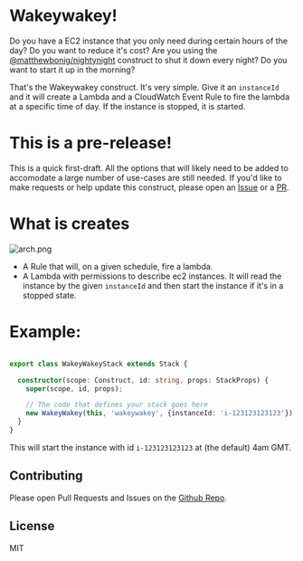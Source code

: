 # Wakeywakey!

Do you have a EC2 instance that you only need during certain hours of the day? Do you want to reduce it's cost? Are you using the [@matthewbonig/nightynight](https://github.com/mbonig/nightynight) construct to shut it down every night? Do you want to start it up in the morning?

That's the Wakeywakey construct. It's very simple. Give it an `instanceId` and it will create a Lambda and a CloudWatch Event Rule to fire the lambda at a specific time of day. If the instance is stopped, it is started.

# This is a pre-release!

This is a quick first-draft. All the options that will likely need to be added to accomodate a large
number of use-cases are still needed. If you'd like to make requests or help update this construct, please
open an [Issue](https://github.com/mbonig/wakeywakey/issues) or a [PR](https://github.com/mbonig/cicd-spa-website/pulls).

# What is creates

![arch.png](./arch.png)

* A Rule that will, on a given schedule, fire a lambda. 
* A Lambda with permissions to describe ec2 instances. It will read the instance by the given `instanceId` and then start the instance if it's in a stopped state.

# Example:

```typescript

export class WakeyWakeyStack extends Stack {

  constructor(scope: Construct, id: string, props: StackProps) {
    super(scope, id, props);

    // The code that defines your stack goes here
    new WakeyWakey(this, 'wakeywakey', {instanceId: 'i-123123123123'});
  }
}

```

This will start the instance with id `i-123123123123` at (the default) 4am GMT.


## Contributing

Please open Pull Requests and Issues on the [Github Repo](https://github.com/mbonig/wakeywakey).

## License

MIT
